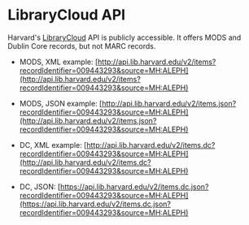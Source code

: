 # LibraryCloud API 

Harvard's [LibraryCloud](http://library.harvard.edu/librarycloud) API is publicly accessible. It offers MODS and Dublin Core records, but not MARC records.

* MODS, XML example: [http://api.lib.harvard.edu/v2/items?recordIdentifier=009443293&source=MH:ALEPH](http://api.lib.harvard.edu/v2/items?recordIdentifier=009443293&source=MH:ALEPH)

* MODS, JSON example: [http://api.lib.harvard.edu/v2/items.json?recordIdentifier=009443293&source=MH:ALEPH](http://api.lib.harvard.edu/v2/items.json?recordIdentifier=009443293&source=MH:ALEPH)

* DC, XML example: [http://api.lib.harvard.edu/v2/items.dc?recordIdentifier=009443293&source=MH:ALEPH](http://api.lib.harvard.edu/v2/items.dc?recordIdentifier=009443293&source=MH:ALEPH)

* DC, JSON: [https://api.lib.harvard.edu/v2/items.dc.json?recordIdentifier=009443293&source=MH:ALEPH](https://api.lib.harvard.edu/v2/items.dc.json?recordIdentifier=009443293&source=MH:ALEPH)
